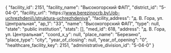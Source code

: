{
    "facility_id": 2151,
    "facility_name": "Высокогорский ФАП",
    "district_id": "5-04-0",
    "facility_url": "https:\/\/www.berezinocrb.by\/ob-uchrezhdenii\/struktura-uchrezhdeniya",
    "facility_address": "д. В. Гора, ул. Центральная",
    "ap_1": "33",
    "name": "Высокогорский ФАП",
    "type": null,
    "state": "public institution",
    "stats": [],
    "med_id": 618,
    "address": "д. В. Гора, ул. Центральная",
    "coord_x_y": null,
    "place_name": "Березино",
    "place_type": "city",
    "year_of_closing": null,
    "year_of_opening": "0",
    "healthcare_facility_key": 2151,
    "administrative_division_id": "5-04-0"
}